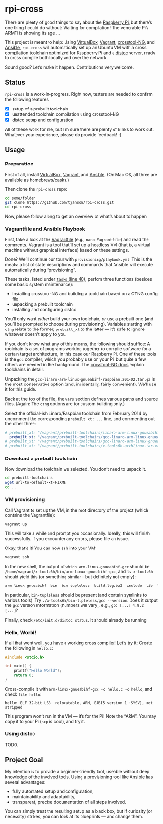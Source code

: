 rpi-cross
=========

There are plenty of good things to say about the [Raspberry Pi](http://www.raspberrypi.org/help/what-is-a-raspberry-pi/), but there’s one thing I could do without: Waiting for compilation! The venerable Pi’s ARM11 is showing its age …

This project is meant to help: Using [VirtualBox](https://www.virtualbox.org/), [Vagrant](https://github.com/mitchellh/vagrant), [crosstool-NG](http://crosstool-ng.org/), and [Ansible](https://github.com/ansible/ansible), `rpi-cross` will automatically set up an Ubuntu VM with a cross compilation toolchain optimized for Raspberry Pi and a [distcc](https://code.google.com/p/distcc/) server, ready to cross compile both locally and over the network.

Sound good? Let’s make it happen. Contributions very welcome.

Status
------

`rpi-cross` is a work-in-progress. Right now, testers are needed to confirm the following features:

- [x] setup of a prebuilt toolchain
- [x] unattended toolchain compilation using crosstool-NG
- [x] distcc setup and configuration

All of these work for me, but I’m sure there are plenty of kinks to work out. Whatever your experience, please do provide feedback! :)

Usage
-----

### Preparation

First of all, install [VirtualBox](https://www.virtualbox.org/wiki/Downloads), [Vagrant](http://www.vagrantup.com/downloads), and [Ansible](http://docs.ansible.com/intro_installation.html). (On Mac OS, all three are available as homebrews/casks.)

Then clone the `rpi-cross` repo:

```sh
cd some/folder
git clone https://github.com/tjanson/rpi-cross.git
cd rpi-cross
```

Now, please follow along to get an overview of what’s about to happen.

### Vagrantfile and Ansible Playbook

First, take a look at the [Vagrantfile](https://github.com/tjanson/rpi-cross/blob/master/Vagrantfile) (e.g., `nano Vagrantfile`) and read the comments. Vagrant is a tool that’ll set up a headless VM (that is, a virtual machine without graphical interface) based on these settings.

Done? We’ll continue our tour with `provisioning/playbook.yml`. This is the meats: a list of state descriptions and commands that Ansible will execute automatically during “provisioning”.

These tasks, listed under [`tasks` (line 40)](https://github.com/tjanson/rpi-cross/blob/master/provisioning/playbook.yml#L40), perfom three functions (besides some basic system maintenance):

- installing crosstool-NG and building a toolchain based on a CTNG config file
- unpacking a prebuilt toolchain
- installing and configuring distcc

You’ll only want *either* build your own toolchain, *or* use a prebuilt one (and you’ll be prompted to choose during provisioning).
Variables starting with `ctng` relate to the former, `prebuilt_xt` to the latter — it’s safe to ignore whatever doesn’t apply to you.

If you don’t know what any of this means, the following should suffice:
A toolchain is a set of programs working together to compile software for a certain target architecture, in this case our Raspberry Pi. One of these tools is the `gcc` compiler, which you probably use on your Pi, but quite a few others are needed in the background.
The [crosstool-NG docs](http://crosstool-ng.org/hg/crosstool-ng/raw-file/069f43a215cc/docs/9%20-%20How%20is%20a%20toolchain%20constructed.txt) explain toolchains in detail.

Unpacking the `gcc-linaro-arm-linux-gnueabihf-raspbian.201402.tar.gz` is the most conservative option (and, incidentally, fairly convenient). We’ll use it for this guide.

Back at the top of the file, the `vars` section defines various paths and source files. (Again: The `ctng` options are for custom building only.)

Select the official-ish Linaro/Raspbian toolchain from February 2014 by uncomment the corresponding `prebuilt_xt: ...` line, and commenting out the other three:

```yml
# prebuilt_xt: "/vagrant/prebuilt-toolchains/linaro-arm-linux-gnueabihf-raspbian.201408.modified.tar.xz"
  prebuilt_xt: "/vagrant/prebuilt-toolchains/gcc-linaro-arm-linux-gnueabihf-raspbian.201402.tar.gz"
# prebuilt_xt: "/vagrant/prebuilt-toolchains/gcc-linaro-arm-linux-gnueabihf-4.9-2014.08_linux.tar.xz"
# prebuilt_xt: "/vagrant/prebuilt-toolchains/x-tools6h.archlinux.tar.xz"
```

### Download a prebuilt toolchain

Now download the toolchain we selected. You don’t need to unpack it.

```sh
cd prebuilt-toolchains
wget url-to-default-xt-FIXME
cd ..
```

### VM provisioning

Call Vagrant to set up the VM, in the root directory of the project (which contains the Vagrantfile):

```sh
vagrant up
```

This will take a while and prompt you occasionally. Ideally, this will finish successfully. If you encounter any errors, please file an issue.

Okay, that’s it! You can now ssh into your VM:

```sh
vagrant ssh
```

In the new shell, the output of `which arm-linux-gnueabihf-gcc` should be `/home/vagrant/x-tools6h/bin/arm-linux-gnueabihf-gcc`, and `ls x-tools6h` should yield this (or something similar – but definitely not empty):

```sh
arm-linux-gnueabihf  bin  bin-tupleless  build.log.bz2  include  lib  libexec  share
```

In particular, `bin-tupleless` should be present (and contain symlinks to various tools). Try `./x-tools6h/bin-tupleless/gcc --version`. Does it output the `gcc` version information (numbers will vary), e.g., `gcc [...] 4.9.2 [...]`?

Finally, check `/etc/init.d/distcc status`. It should already be running.

### Hello, World!

If all that went well, you have a working cross compiler! Let’s try it: Create the following in `hello.c`:

```c
#include <stdio.h>

int main() {
    printf("Hello World");
    return 0;
}
```

Cross-compile it with `arm-linux-gnueabihf-gcc -c hello.c -o hello`, and check `file hello`:
```
hello: ELF 32-bit LSB  relocatable, ARM, EABI5 version 1 (SYSV), not stripped
```

This program won’t run in the VM — it’s for the Pi! Note the “ARM”. You may copy it to your Pi (`scp` is cool), and try it.

### Using distcc

TODO.

Project Goal
------------

My intention is to provide a beginner-friendly tool, useable without deep knowledge of the involved tools. 
Using a provisioning tool like Ansible has several advantages:

- fully automated setup and configuration,
- maintainability and adaptability,
- transparent, precise documentation of all steps involved.

You can simply treat the resulting setup as a black box, but if curiosity (or necessity) strikes, you can look at its blueprints — and change them.
